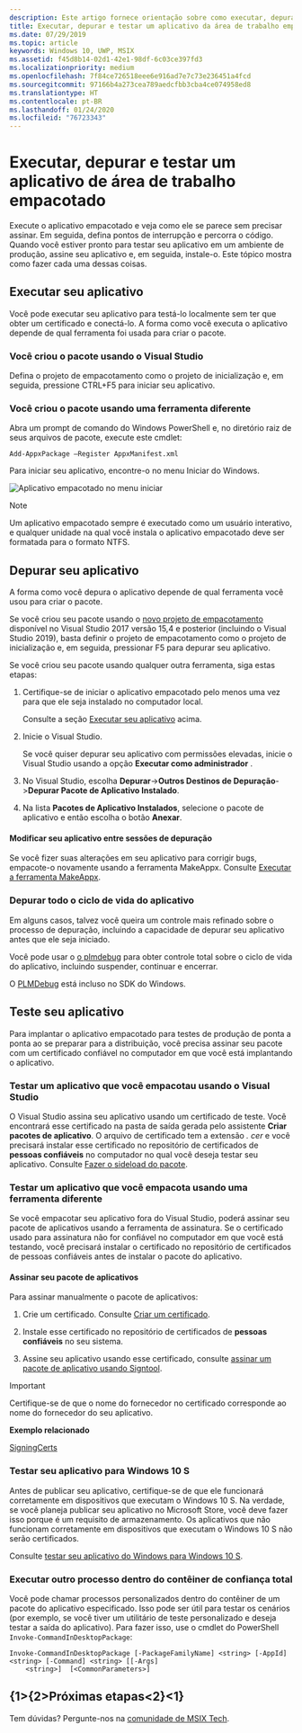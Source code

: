 ```yaml
---
description: Este artigo fornece orientação sobre como executar, depurar e testar seu aplicativo de área de trabalho empacotado para prepará-lo para implantação.
title: Executar, depurar e testar um aplicativo da área de trabalho empacotado (Ponte de Desktop)
ms.date: 07/29/2019
ms.topic: article
keywords: Windows 10, UWP, MSIX
ms.assetid: f45d8b14-02d1-42e1-98df-6c03ce397fd3
ms.localizationpriority: medium
ms.openlocfilehash: 7f84ce726518eee6e916ad7e7c73e236451a4fcd
ms.sourcegitcommit: 97166b4a273cea789aedcfbb3cba4ce074958ed8
ms.translationtype: HT
ms.contentlocale: pt-BR
ms.lasthandoff: 01/24/2020
ms.locfileid: "76723343"
---
```

# <a name="run-debug-and-test-a-packaged-desktop-application"></a>Executar, depurar e testar um aplicativo de área de trabalho empacotado

Execute o aplicativo empacotado e veja como ele se parece sem precisar assinar. Em seguida, defina pontos de interrupção e percorra o código. Quando você estiver pronto para testar seu aplicativo em um ambiente de produção, assine seu aplicativo e, em seguida, instale-o. Este tópico mostra como fazer cada uma dessas coisas.

<a id="run-app" />

## <a name="run-your-application"></a>Executar seu aplicativo

Você pode executar seu aplicativo para testá-lo localmente sem ter que obter um certificado e conectá-lo. A forma como você executa o aplicativo depende de qual ferramenta foi usada para criar o pacote.

### <a name="you-created-the-package-by-using-visual-studio"></a>Você criou o pacote usando o Visual Studio

Defina o projeto de empacotamento como o projeto de inicialização e, em seguida, pressione CTRL+F5 para iniciar seu aplicativo.

### <a name="you-created-the-package-using-a-different-tool"></a>Você criou o pacote usando uma ferramenta diferente

Abra um prompt de comando do Windows PowerShell e, no diretório raiz de seus arquivos de pacote, execute este cmdlet:

```
Add-AppxPackage –Register AppxManifest.xml
```
Para iniciar seu aplicativo, encontre-o no menu Iniciar do Windows.

![Aplicativo empacotado no menu iniciar](images/converted-app-installed.png)

> [!NOTE]
> Um aplicativo empacotado sempre é executado como um usuário interativo, e qualquer unidade na qual você instala o aplicativo empacotado deve ser formatada para o formato NTFS.

## <a name="debug-your-app"></a>Depurar seu aplicativo

A forma como você depura o aplicativo depende de qual ferramenta você usou para criar o pacote.

Se você criou seu pacote usando o [novo projeto de empacotamento](desktop-to-uwp-packaging-dot-net.md#new-packaging-project) disponível no Visual Studio 2017 versão 15,4 e posterior (incluindo o Visual Studio 2019), basta definir o projeto de empacotamento como o projeto de inicialização e, em seguida, pressionar F5 para depurar seu aplicativo.

Se você criou seu pacote usando qualquer outra ferramenta, siga estas etapas:

1. Certifique-se de iniciar o aplicativo empacotado pelo menos uma vez para que ele seja instalado no computador local.

   Consulte a seção [Executar seu aplicativo](#run-app) acima.

2. Inicie o Visual Studio.

   Se você quiser depurar seu aplicativo com permissões elevadas, inicie o Visual Studio usando a opção **Executar como administrador** .

3. No Visual Studio, escolha **Depurar**->**Outros Destinos de Depuração**->**Depurar Pacote de Aplicativo Instalado**.

4. Na lista **Pacotes de Aplicativo Instalados**, selecione o pacote de aplicativo e então escolha o botão **Anexar**.

#### <a name="modify-your-application-in-between-debug-sessions"></a>Modificar seu aplicativo entre sessões de depuração

Se você fizer suas alterações em seu aplicativo para corrigir bugs, empacote-o novamente usando a ferramenta MakeAppx. Consulte [Executar a ferramenta MakeAppx](desktop-to-uwp-manual-conversion.md#make-appx).

### <a name="debug-the-entire-application-lifecycle"></a>Depurar todo o ciclo de vida do aplicativo

Em alguns casos, talvez você queira um controle mais refinado sobre o processo de depuração, incluindo a capacidade de depurar seu aplicativo antes que ele seja iniciado.

Você pode usar o [o plmdebug](https://msdn.microsoft.com/library/windows/hardware/jj680085(v=vs.85).aspx) para obter controle total sobre o ciclo de vida do aplicativo, incluindo suspender, continuar e encerrar.

O [PLMDebug](https://msdn.microsoft.com/library/windows/hardware/jj680085(v=vs.85).aspx) está incluso no SDK do Windows.

## <a name="test-your-app"></a>Teste seu aplicativo

Para implantar o aplicativo empacotado para testes de produção de ponta a ponta ao se preparar para a distribuição, você precisa assinar seu pacote com um certificado confiável no computador em que você está implantando o aplicativo.

### <a name="test-an-application-that-you-packaged-by-using-visual-studio"></a>Testar um aplicativo que você empacotau usando o Visual Studio

O Visual Studio assina seu aplicativo usando um certificado de teste. Você encontrará esse certificado na pasta de saída gerada pelo assistente **Criar pacotes de aplicativo**. O arquivo de certificado tem a extensão *. cer* e você precisará instalar esse certificado no repositório de certificados de **pessoas confiáveis** no computador no qual você deseja testar seu aplicativo. Consulte [Fazer o sideload do pacote](../package/packaging-uwp-apps.md#sideload-your-app-package).

### <a name="test-an-application-that-you-packaged-using-a-different-tool"></a>Testar um aplicativo que você empacota usando uma ferramenta diferente

Se você empacotar seu aplicativo fora do Visual Studio, poderá assinar seu pacote de aplicativos usando a ferramenta de assinatura. Se o certificado usado para assinatura não for confiável no computador em que você está testando, você precisará instalar o certificado no repositório de certificados de pessoas confiáveis antes de instalar o pacote do aplicativo. 

#### <a name="sign-your-application-package"></a>Assinar seu pacote de aplicativos

Para assinar manualmente o pacote de aplicativos:

1. Crie um certificado. Consulte [Criar um certificado](../package/create-certificate-package-signing.md).

2. Instale esse certificado no repositório de certificados de **pessoas confiáveis** no seu sistema.

3. Assine seu aplicativo usando esse certificado, consulte [assinar um pacote de aplicativo usando Signtool](../package/sign-app-package-using-signtool.md).

  > [!IMPORTANT]
  > Certifique-se de que o nome do fornecedor no certificado corresponde ao nome do fornecedor do seu aplicativo.

**Exemplo relacionado**

[SigningCerts](https://github.com/Microsoft/DesktopBridgeToUWP-Samples/tree/master/Samples/SigningCerts)


### <a name="test-your-application-for-windows-10-s"></a>Testar seu aplicativo para Windows 10 S

Antes de publicar seu aplicativo, certifique-se de que ele funcionará corretamente em dispositivos que executam o Windows 10 S. Na verdade, se você planeja publicar seu aplicativo no Microsoft Store, você deve fazer isso porque é um requisito de armazenamento. Os aplicativos que não funcionam corretamente em dispositivos que executam o Windows 10 S não serão certificados.

Consulte [testar seu aplicativo do Windows para Windows 10 S](desktop-to-uwp-test-windows-s.md).

### <a name="run-another-process-inside-the-full-trust-container"></a>Executar outro processo dentro do contêiner de confiança total

Você pode chamar processos personalizados dentro do contêiner de um pacote do aplicativo especificado. Isso pode ser útil para testar os cenários (por exemplo, se você tiver um utilitário de teste personalizado e deseja testar a saída do aplicativo). Para fazer isso, use o cmdlet do PowerShell ```Invoke-CommandInDesktopPackage```:

```CMD
Invoke-CommandInDesktopPackage [-PackageFamilyName] <string> [-AppId] <string> [-Command] <string> [[-Args]
    <string>]  [<CommonParameters>]
```

## <a name="next-steps"></a>{1&gt;{2&gt;Próximas etapas&lt;2}&lt;1}

Tem dúvidas? Pergunte-nos na [comunidade de MSIX Tech](https://techcommunity.microsoft.com/t5/msix/ct-p/MSIX).
